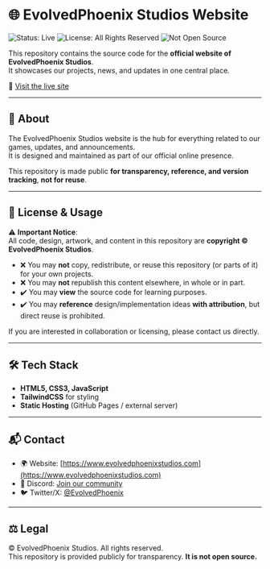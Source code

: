 # 🌐 EvolvedPhoenix Studios Website

![Status: Live](https://img.shields.io/badge/Status-Live-brightgreen?style=for-the-badge)
![License: All Rights Reserved](https://img.shields.io/badge/License-All%20Rights%20Reserved-red?style=for-the-badge)
![Not Open Source](https://img.shields.io/badge/Not-Open%20Source-black?style=for-the-badge)

This repository contains the source code for the **official website of EvolvedPhoenix Studios**.  
It showcases our projects, news, and updates in one central place.

🔗 [Visit the live site](https://www.evolvedphoenixstudios.com)

---

## 📖 About

The EvolvedPhoenix Studios website is the hub for everything related to our games, updates, and announcements.  
It is designed and maintained as part of our official online presence.

This repository is made public **for transparency, reference, and version tracking**, **not for reuse**.

---

## 🚫 License & Usage

⚠️ **Important Notice**:  
All code, design, artwork, and content in this repository are **copyright © EvolvedPhoenix Studios**.  

- ❌ You may **not** copy, redistribute, or reuse this repository (or parts of it) for your own projects.  
- ❌ You may **not** republish this content elsewhere, in whole or in part.  
- ✔️ You may **view** the source code for learning purposes.  
- ✔️ You may **reference** design/implementation ideas **with attribution**, but direct reuse is prohibited.  

If you are interested in collaboration or licensing, please contact us directly.

---

## 🛠️ Tech Stack

- **HTML5, CSS3, JavaScript**  
- **TailwindCSS** for styling  
- **Static Hosting** (GitHub Pages / external server)  

---

## 📬 Contact

- 🌍 Website: [https://www.evolvedphoenixstudios.com](https://www.evolvedphoenixstudios.com)  
- 💬 Discord: [Join our community](https://discord.gg/zej5wD8VMx)  
- 🐦 Twitter/X: [@EvolvedPhoenix](https://twitter.com/)  

---

## ⚖️ Legal

© EvolvedPhoenix Studios. All rights reserved.  
This repository is provided publicly for transparency. **It is not open source.**
